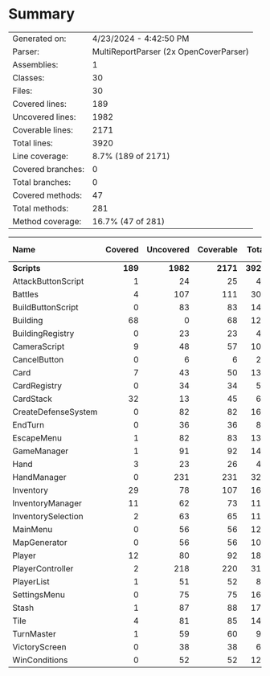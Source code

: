 ﻿# Summary
|||
|:---|:---|
| Generated on: | 4/23/2024 - 4:42:50 PM |
| Parser: | MultiReportParser (2x OpenCoverParser) |
| Assemblies: | 1 |
| Classes: | 30 |
| Files: | 30 |
| Covered lines: | 189 |
| Uncovered lines: | 1982 |
| Coverable lines: | 2171 |
| Total lines: | 3920 |
| Line coverage: | 8.7% (189 of 2171) |
| Covered branches: | 0 |
| Total branches: | 0 |
| Covered methods: | 47 |
| Total methods: | 281 |
| Method coverage: | 16.7% (47 of 281) |

|**Name**|**Covered**|**Uncovered**|**Coverable**|**Total**|**Line coverage**|**Covered**|**Total**|**Branch coverage**|**Covered**|**Total**|**Method coverage**|
|:---|---:|---:|---:|---:|---:|---:|---:|---:|---:|---:|---:|
|**Scripts**|**189**|**1982**|**2171**|**3920**|**8.7%**|**0**|**0**|****|**47**|**281**|**16.7%**|
|AttackButtonScript|1|24|25|48|4%|0|0||1|5|20%|
|Battles|4|107|111|309|3.6%|0|0||1|10|10%|
|BuildButtonScript|0|83|83|140|0%|0|0||0|12|0%|
|Building|68|0|68|122|100%|0|0||18|18|100%|
|BuildingRegistry|0|23|23|45|0%|0|0||0|5|0%|
|CameraScript|9|48|57|109|15.7%|0|0||1|7|14.2%|
|CancelButton|0|6|6|20|0%|0|0||0|2|0%|
|Card|7|43|50|130|14%|0|0||2|13|15.3%|
|CardRegistry|0|34|34|59|0%|0|0||0|5|0%|
|CardStack|32|13|45|68|71.1%|0|0||7|8|87.5%|
|CreateDefenseSystem|0|82|82|164|0%|0|0||0|8|0%|
|EndTurn|0|36|36|82|0%|0|0||0|2|0%|
|EscapeMenu|1|82|83|132|1.2%|0|0||1|6|16.6%|
|GameManager|1|91|92|140|1%|0|0||1|11|9%|
|Hand|3|23|26|48|11.5%|0|0||1|6|16.6%|
|HandManager|0|231|231|326|0%|0|0||0|10|0%|
|Inventory|29|78|107|169|27.1%|0|0||2|11|18.1%|
|InventoryManager|11|62|73|111|15%|0|0||3|8|37.5%|
|InventorySelection|2|63|65|117|3%|0|0||1|7|14.2%|
|MainMenu|0|56|56|125|0%|0|0||0|13|0%|
|MapGenerator|0|56|56|101|0%|0|0||0|7|0%|
|Player|12|80|92|184|13%|0|0||2|21|9.5%|
|PlayerController|2|218|220|318|0.9%|0|0||1|23|4.3%|
|PlayerList|1|51|52|86|1.9%|0|0||1|4|25%|
|SettingsMenu|0|75|75|169|0%|0|0||0|12|0%|
|Stash|1|87|88|173|1.1%|0|0||1|10|10%|
|Tile|4|81|85|142|4.7%|0|0||2|15|13.3%|
|TurnMaster|1|59|60|93|1.6%|0|0||1|8|12.5%|
|VictoryScreen|0|38|38|68|0%|0|0||0|3|0%|
|WinConditions|0|52|52|122|0%|0|0||0|11|0%|
